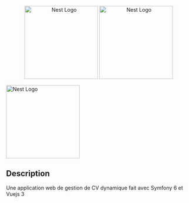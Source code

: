 <p align="center">
  <a href="https://symfony.com/images/opengraph/symfony.png" target="blank"><img src="https://blog.sensiolabs.com/wp-content/uploads/2021/11/Symfony-6-3-768x473.png" width="200" alt="Nest Logo" /></a>
  <a href="https://vuejs.org/" target="blank"><img src="https://vuejs.org/images/logo.png" width="200" alt="Nest Logo" /></a>
  
  <a href="https://caddyserver.com" target="blank"><img src="https://caddyserver.com/resources/images/caddy-logo.svg" width="200" alt="Nest Logo" /></a>
  
</p>

## Description

Une application web de gestion de CV dynamique fait avec Symfony 6 et Vuejs 3